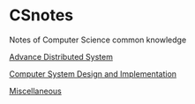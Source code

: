 # CSnotes
Notes of Computer Science common knowledge
<br>

[Advance Distributed System](ADS/README.md)

[Computer System Design and Implementation](CSDI/README.md)

[Miscellaneous](Miscellaneous/README.md)
